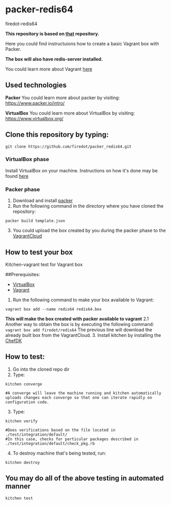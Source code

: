 # packer-redis64

firedot-redis64

**This repository is based on [that](https://github.com/nabels-coolblue/packer-xenial64) repository.**

Here you could find instructuions how to create a basic Vagrant box with Packer. 

**The box will also have redis-server installed.**

You could learn more about Vagrant [here](https://www.vagrantup.com/intro/index.html)

## Used technologies

**Packer** 
You could learn more about packer by visiting: https://www.packer.io/intro/

**VirtualBox** 
You could learn more about VirtualBox by visiting: https://www.virtualbox.org/

## Clone this repository by typing: 
````
git clone https://github.com/firedot/packer_redis64.git
```` 
### VirtualBox phase
Install VirtualBox on your machine. 
Instructions on how it's done may be found [here](https://www.virtualbox.org/manual/ch02.html)

### Packer phase
1. Download and install [packer](https://www.packer.io/downloads.html) 
2. Run the following command in the directory where you have cloned the repository:

````
packer build template.json
````
3. You could upload the box created by you during the packer phase to the [VagrantCloud](https://app.vagrantup.com/boxes/search) 

## How to test your box
Kitchen-vagrant test for Vagrant box

##Prerequisites: 
* [VirtualBox](https://www.virtualbox.org/manual/ch02.html)
* [Vagrant](https://www.vagrantup.com/downloads.html)

1. Run the following command to make your box available to Vagrant: 

````
vagrant box add --name redis64 redis64.box
````
**This will make the box created with packer available to vagrant**
    2.1 Another way to obtain the box is by executing the following command: 
    ````
    vagrant box add firedot/redis64
    ````
      The previous line will download the already built box from the VagrantCloud.
3. Install kitchen by installing the [ChefDK](https://downloads.chef.io/chefdk)
  
## How to test: 
1. Go into the cloned repo dir
2. Type: 
  ````
  kitchen converge
  
  #A converge will leave the machine running and kitchen automatically uploads changes each converge so that one can iterate rapidly on configuration code.
  ````
3. Type: 
  ````
  kitchen verify
  
  #Does verifications based on the file located in ./test/integration/default/ 
  #In this case, checks for particular packages described in ./test/integration/default/check_pkg.rb
  ````
4. To destroy machine that's being tested, run: 
  ````
  kitchen destroy
  ````
  
## You may do all of the above testing in automated manner

  ````
  kitchen test
